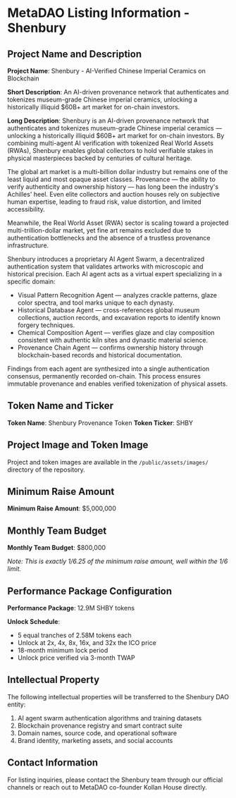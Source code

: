 # MetaDAO Listing Information - Shenbury

## Project Name and Description

**Project Name**: Shenbury - AI-Verified Chinese Imperial Ceramics on Blockchain

**Short Description**: An AI-driven provenance network that authenticates and tokenizes museum-grade Chinese imperial ceramics, unlocking a historically illiquid $60B+ art market for on-chain investors.

**Long Description**: Shenbury is an AI-driven provenance network that authenticates and tokenizes museum-grade Chinese imperial ceramics — unlocking a historically illiquid $60B+ art market for on-chain investors. By combining multi-agent AI verification with tokenized Real World Assets (RWAs), Shenbury enables global collectors to hold verifiable stakes in physical masterpieces backed by centuries of cultural heritage.

The global art market is a multi-billion dollar industry but remains one of the least liquid and most opaque asset classes. Provenance — the ability to verify authenticity and ownership history — has long been the industry's Achilles' heel. Even elite collectors and auction houses rely on subjective human expertise, leading to fraud risk, value distortion, and limited accessibility.

Meanwhile, the Real World Asset (RWA) sector is scaling toward a projected multi-trillion-dollar market, yet fine art remains excluded due to authentication bottlenecks and the absence of a trustless provenance infrastructure.

Shenbury introduces a proprietary AI Agent Swarm, a decentralized authentication system that validates artworks with microscopic and historical precision. Each AI agent acts as a virtual expert specializing in a specific domain:
- Visual Pattern Recognition Agent — analyzes crackle patterns, glaze color spectra, and tool marks unique to each dynasty.
- Historical Database Agent — cross-references global museum collections, auction records, and excavation reports to identify known forgery techniques.
- Chemical Composition Agent — verifies glaze and clay composition consistent with authentic kiln sites and dynastic material science.
- Provenance Chain Agent — confirms ownership history through blockchain-based records and historical documentation.

Findings from each agent are synthesized into a single authentication consensus, permanently recorded on-chain. This process ensures immutable provenance and enables verified tokenization of physical assets.

## Token Name and Ticker

**Token Name**: Shenbury Provenance Token
**Token Ticker**: SHBY

## Project Image and Token Image

Project and token images are available in the `/public/assets/images/` directory of the repository.

## Minimum Raise Amount

**Minimum Raise Amount**: $5,000,000

## Monthly Team Budget

**Monthly Team Budget**: $800,000

*Note: This is exactly 1/6.25 of the minimum raise amount, well within the 1/6 limit.*

## Performance Package Configuration

**Performance Package**: 12.9M SHBY tokens

**Unlock Schedule**: 
- 5 equal tranches of 2.58M tokens each
- Unlock at 2x, 4x, 8x, 16x, and 32x the ICO price
- 18-month minimum lock period
- Unlock price verified via 3-month TWAP

## Intellectual Property

The following intellectual properties will be transferred to the Shenbury DAO entity:

1. AI agent swarm authentication algorithms and training datasets
2. Blockchain provenance registry and smart contract suite
3. Domain names, source code, and operational software
4. Brand identity, marketing assets, and social accounts

## Contact Information

For listing inquiries, please contact the Shenbury team through our official channels or reach out to MetaDAO co-founder Kollan House directly.